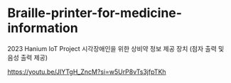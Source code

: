 # Braille-printer-for-medicine-information
2023 Hanium IoT Project
시각장애인을 위한 상비약 정보 제공 장치 (점자 출력 및 음성 출력 제공)

https://youtu.be/JIYTgH_ZncM?si=w5UrP8vTs3jfpTKh
